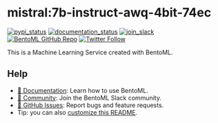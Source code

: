 # mistral:7b-instruct-awq-4bit-74ec

[![pypi_status](https://img.shields.io/badge/BentoML-1.3.1-informational)](https://pypi.org/project/BentoML)
[![documentation_status](https://readthedocs.org/projects/bentoml/badge/?version=latest)](https://docs.bentoml.com/)
[![join_slack](https://badgen.net/badge/Join/BentoML%20Slack/cyan?icon=slack)](https://l.bentoml.com/join-slack-swagger)
[![BentoML GitHub Repo](https://img.shields.io/github/stars/bentoml/bentoml?style=social)](https://github.com/bentoml/BentoML)
[![Twitter Follow](https://img.shields.io/twitter/follow/bentomlai?label=Follow%20BentoML&style=social)](https://twitter.com/bentomlai)

This is a Machine Learning Service created with BentoML.

## Help

* [📖 Documentation](https://docs.bentoml.com/en/latest/): Learn how to use BentoML.
* [💬 Community](https://l.bentoml.com/join-slack-swagger): Join the BentoML Slack community.
* [🐛 GitHub Issues](https://github.com/bentoml/BentoML/issues): Report bugs and feature requests.
* Tip: you can also [customize this README](https://docs.bentoml.com/en/latest/concepts/bento.html#description).
